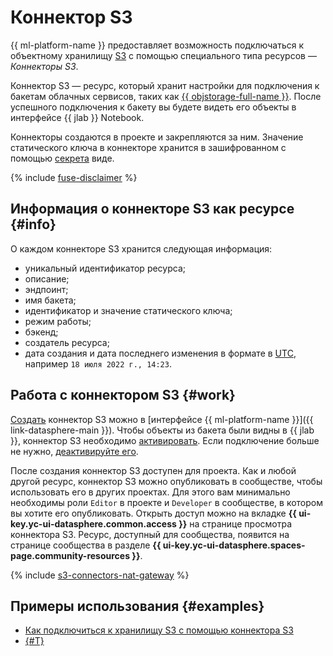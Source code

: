 # Коннектор S3

{{ ml-platform-name }} предоставляет возможность подключаться к объектному хранилищу [S3](../../glossary/s3.md) с помощью специального типа ресурсов — _Коннекторы S3_.

Коннектор S3 — ресурс, который хранит настройки для подключения к бакетам облачных сервисов, таких как [{{ objstorage-full-name }}](../../storage/). После успешного подключения к бакету вы будете видеть его объекты в интерфейсе {{ jlab }} Notebook.

Коннекторы создаются в проекте и закрепляются за ним. Значение статического ключа в коннекторе хранится в зашифрованном с помощью [секрета](secrets.md) виде.

{% include [fuse-disclaimer](../../_includes/datasphere/fuse-disclaimer.md) %}

## Информация о коннекторе S3 как ресурсе {#info}

О каждом коннекторе S3 хранится следующая информация:

* уникальный идентификатор ресурса;
* описание;
* эндпоинт;
* имя бакета;
* идентификатор и значение статического ключа;
* режим работы;
* бэкенд;
* создатель ресурса;
* дата создания и дата последнего изменения в формате в [UTC](https://ru.wikipedia.org/wiki/Всемирное_координированное_время), например `18 июля 2022 г., 14:23`.

## Работа с коннектором S3 {#work}

[Создать](../operations/data/s3-connectors.md) коннектор S3 можно в [интерфейсе {{ ml-platform-name }}]({{ link-datasphere-main }}). Чтобы объекты из бакета были видны в {{ jlab }}, коннектор S3 необходимо [активировать](../operations/data/s3-connectors.md#mount). Если подключение больше не нужно, [деактивируйте его](../operations/data/s3-connectors.md#unmount).

После создания коннектор S3 доступен для проекта. Как и любой другой ресурс, коннектор S3 можно опубликовать в сообществе, чтобы использовать его в других проектах. Для этого вам минимально необходимы роли `Editor` в проекте и `Developer` в сообществе, в котором вы хотите его опубликовать. Открыть доступ можно на вкладке **{{ ui-key.yc-ui-datasphere.common.access }}** на странице просмотра коннектора S3. Ресурс, доступный для сообщества, появится на странице сообщества в разделе **{{ ui-key.yc-ui-datasphere.spaces-page.community-resources }}**.

{% include [s3-connectors-nat-gateway](../../_includes/datasphere/s3-connectors-nat-gateway.md) %}

## Примеры использования {#examples}

* [Как подключиться к хранилищу S3 с помощью коннектора S3](../operations/data/s3-connectors.md)
* [{#T}](../tutorials/s3-to-datasphere.md)
